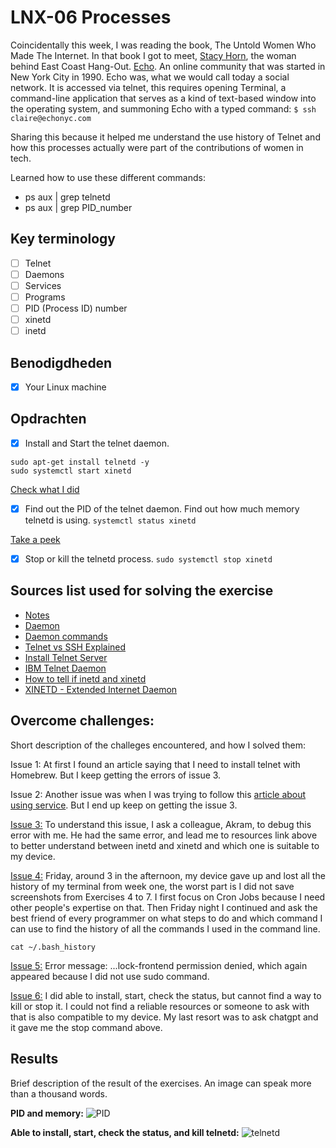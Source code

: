 # LNX-06 Processes

Coincidentally this week, I was reading the book, The Untold Women Who Made The Internet. In that book I got to meet, [Stacy Horn](https://en.wikipedia.org/wiki/Stacy_Horn), the woman behind East Coast Hang-Out. [Echo](https://www.echonyc.com/about/). An online community that was started in New York City in 1990. Echo was, what we would call today a social network. It is accessed via telnet, this requires opening Terminal, a command-line application that serves as a kind of text-based window into the operating system, and summoning Echo with a typed command: `$ ssh claire@echonyc.com`

Sharing this because it helped me understand the use history of Telnet and how this processes actually were part of the contributions of women in tech.

Learned how to use these different commands:

- ps aux | grep telnetd
- ps aux | grep PID_number

## Key terminology

- [ ] Telnet
- [ ] Daemons
- [ ] Services
- [ ] Programs
- [ ] PID (Process ID) number
- [ ] xinetd
- [ ] inetd

## Benodigdheden

- [x] Your Linux machine

## Opdrachten

- [x] Install and Start the telnet daemon.

```
sudo apt-get install telnetd -y
sudo systemctl start xinetd
```

[Check what I did](https://github.com/techgrounds/techgrounds-anj-dtmr/blob/main/00_includes/week-1-includes/linux/lnx-06-install.png)

- [x] Find out the PID of the telnet daemon. Find out how much memory telnetd is using.
      `systemctl status xinetd`

[Take a peek](https://github.com/techgrounds/techgrounds-anj-dtmr/blob/main/00_includes/week-1-includes/linux/lnx-06-status.png)

- [x] Stop or kill the telnetd process.
      `sudo systemctl stop xinetd`

## Sources list used for solving the exercise

- [Notes](https://docs.google.com/document/d/19gN8lENHUxxWiQXbmuq9WybZ0iT9RjGe/edit#)
- [Daemon](<https://en.wikipedia.org/wiki/Daemon_(computing)>)
- [Daemon commands](https://linuxhint.com/stop_start_restart_services_debian/)
- [Telnet vs SSH Explained](https://www.youtube.com/watch?v=tZop-zjYkrU)
- [Install Telnet Server](https://www.atlantic.net/vps-hosting/how-to-install-and-use-telnet-on-debian-11/)
- [IBM Telnet Daemon](https://www.ibm.com/docs/en/zos-basic-skills?topic=zos-telnet-daemon)
- [How to tell if inetd and xinetd](https://www.cyberciti.biz/faq/how-to-tell-if-your-linux-server-uses-xinetd-or-inetd-sever/#:~:text=A.,such%20as%20ftp%20or%20telnet.)
- [XINETD - Extended Internet Daemon](https://goyalankit.com/blog/xinetd)

## Overcome challenges:

Short description of the challeges encountered, and how I solved them:

Issue 1: At first I found an article saying that I need to install telnet with Homebrew. But I keep getting the errors of issue 3.

Issue 2: Another issue was when I was trying to follow this [article about using service](https://kerneltalks.com/howto/how-to-restart-inetd-service-in-linux/). But I end up keep on getting the issue 3.

[Issue 3:](https://github.com/techgrounds/techgrounds-anj-dtmr/blob/main/00_includes/week-1-includes/linux/lnx-06-issue2.png) To understand this issue, I ask a colleague, Akram, to debug this error with me. He had the same error, and lead me to resources link above to better understand between inetd and xinetd and which one is suitable to my device.

[Issue 4:](https://github.com/techgrounds/techgrounds-anj-dtmr/blob/main/00_includes/week-1-includes/chatgpt-terminal-history.jpg) Friday, around 3 in the afternoon, my device gave up and lost all the history of my terminal from week one, the worst part is I did not save screenshots from Exercises 4 to 7. I first focus on Cron Jobs because I need other people's expertise on that. Then Friday night I continued and ask the best friend of every programmer on what steps to do and which command I can use to find the history of all the commands I used in the command line.

```
cat ~/.bash_history
```

[Issue 5:](https://github.com/techgrounds/techgrounds-anj-dtmr/blob/main/00_includes/week-1-includes/linux/lnx-06-issue5.png) Error message: ...lock-frontend permission denied, which again appeared because I did not use sudo command.

[Issue 6:](https://github.com/techgrounds/techgrounds-anj-dtmr/blob/main/00_includes/week-1-includes/linux/lnx-06-issue6.png) I did able to install, start, check the status, but cannot find a way to kill or stop it. I could not find a reliable resources or someone to ask with that is also compatible to my device. My last resort was to ask chatgpt and it gave me the stop command above.

## Results

Brief description of the result of the exercises. An image can speak more than a thousand words.

**PID and memory:**
![PID](https://github.com/techgrounds/techgrounds-anj-dtmr/blob/main/00_includes/week-1-includes/linux/lnx-06-pid.png)

**Able to install, start, check the status, and kill telnetd:**
![telnetd](https://github.com/techgrounds/techgrounds-anj-dtmr/blob/main/00_includes/week-1-includes/linux/lnx-06-result.png)
